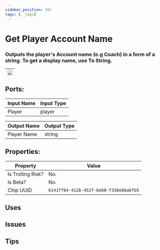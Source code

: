 ```yaml
---
sidebar_position: 191
tags: [._tags]
---
```


# Get Player Account Name


### Outputs the player's Account name (e.g Coach) in a form of a string. To get a display name, use To String.

| ![](https://images-ext-2.discordapp.net/external/MPmIaQzlEPmgGWlgi-WxBBXt0Bjv_zWPkg1y1f_sy3s/https/www.recroomcircuits.com/image/circuit/absolute-value?width=206&height=108) |
|-----|

## Ports:

| Input Name | Input Type |
|-----------|-----------|
| Player | player |

| Output Name | Output Type |
|-----------|-----------|
| Player Name | string |

## Properties:

| Property  | Value |
|-------------------|-----------|
| Is Trolling Risk? | No. |
| Is Beta? | No. |
| Chip UUID | `6141ff64-412b-452f-beb0-f338eb6abfb5` |

## Uses

## Issues

## Tips